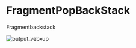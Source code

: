 # FragmentPopBackStack
Fragmentbackstack


![output_vebxup](https://cloud.githubusercontent.com/assets/12843976/18509161/d36a9ef4-7a94-11e6-9610-631677a9000f.gif)
